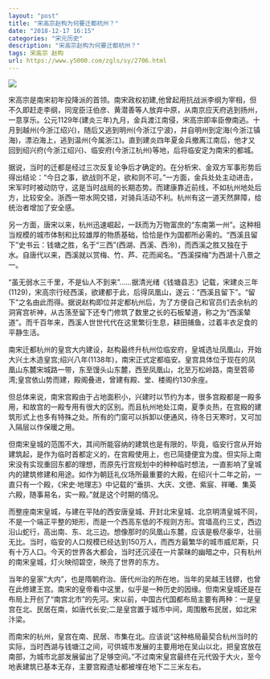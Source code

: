 ```yaml
---
layout: "post"
title: "宋高宗赵构为何要迁都杭州？"
date: "2018-12-17 16:15"
categories: "宋元历史"
description: "宋高宗赵构为何要迁都杭州？"
tags: 宋高宗 赵构
url: https://www.y5000.com/zgls/sy/2706.html
---
```






![](https://img.y5000.com/uploads/allimg/160526/4-1605261I50W59.jpg)

宋高宗是南宋初年投降派的首领。南宋政权初建,他曾起用抗战派李纲为宰相，但不久即赶走李纲，同宠臣汪伯彦、黄潜善等人放弃中原，从南京应天府逃到扬州，一意享乐。公元1129年(建炎三年)九月，金兵渡江南侵，宋高宗即率臣僚南逃。十月到越州(今浙江绍兴)，随后又逃到明州(今浙江宁波)，并自明州到定海(今浙江镇海)，漂泊海上，逃到温州(今属浙江)。直到建炎四年夏金兵撤离江南后，他才又回到绍兴府(今浙江绍兴)、临安府(今浙江杭州)等地，后将临安定为南宋的都城。

据说，当时的迁都是经过三次反复论争后才确定的。在分析宋、金双方军事形势后得出结论：“今日之事，欲战则不足，欲和则不可。”一方面，金兵处处主动进击，宋军时时被动防守，这是当时战局的长期态势。而建康靠近前线，不如杭州地处后方，比较安全。浙西一带水网交错，对骑兵活动不利。杭州有这一道天然屏障，给统治者增加了安全感。

另一方面，唐宋以来，杭州迅速崛起，一跃而为万物富庶的“东南第一州”。这种相当规模的城市体制和比较雄厚的物质基础，恰恰是作为国都所必需的。“西溪且留下”史书云：钱塘之胜，名于“三西”(西湖、西溪、西泠)，而西溪之胜又独在于水。自唐代以来，西溪就以赏梅、竹、芦、花而闻名。“西溪探梅”为西湖十八景之一。

“虽无弱水三千里，不是仙人不到来”……据清光绪《钱塘县志》记载，宋建炎三年(1129)，宋高宗行经西溪，欲建都于此，后得凤凰山，遂云：“西溪且留下”。“留下”之名由此而得。据说赵构即位并定都杭州后，为了方便自己和官员们去余杭的洞宵宫祈神，从古荡至留下还专门修筑了数里之长的石板辇道，称之为“西溪辇道”。而千百年来，西溪人世世代代在这里繁衍生息，耕田捕鱼，过着丰衣足食的平静生活。

南宋迁都杭州的皇宫大内建设，赵构最终升杭州位临安府，皇城选址凤凰山，开始大兴土木造皇宫;绍兴八年(1138年)，南宋正式定都临安。皇宫具体位于现在的凤凰山东麓宋城路一带，东至馒头山东麓，西至凤凰山，北至万松岭路，南至笤帚湾;皇宫依山势而建，殿阁叠进，曾建有殿、堂、楼阁约130余座。

但总体来说，南宋宫殿由于占地面积小，兴建时以节约为本，很多宫殿都是一殿多用，和故宫的一殿专用有很大的区别。而且杭州地处江南，夏季炎热，在宫殿的建筑形式上也多有特殊之处。所有的门窗可以拆卸以便通风，待冬日天寒时，又可加入隔层以作保暖之用。

但南宋皇城的范围不大，其间所能容纳的建筑也是有限的，毕竟，临安行宫从开始建筑起，是作为临时首都定义的，在宫殿使用上，也已简捷便宜为度。但实际上南宋没有实现重回东都的理想，而原先行宫规划中的种种临时想法，一直影响了皇城内的建筑修建和用途。如作为朝廷礼仪场所最重要的大殿，在绍兴十二年之前，一直只有一个殿，《宋史·地理志》中记载的“垂拱、大庆、文徳、紫宸、祥曦、集英六殿，随事易名，实一殿。”就是这个时期的情况。

而整座南宋皇城，与建在平陆的西安唐皇城、开封北宋皇城、北京明清皇城不同，不是一个端正平整的矩形，而是一个西高东低的不规则方形。宫墙高约三丈，西边沿山蛇行，高出南、东、北三边。想像那时的凤凰山东麓，应该是极尽豪华，壮丽无比。当时，临安的人口规模已经达到150万人，而西方最繁华的城市威尼斯，只有十万人口。今天的世界各大都会，当时还沉浸在一片蒙昧的幽暗之中，只有杭州的南宋皇城，灯火映彻碧空，映亮了世界的东方。

当年的皇家“大内”，也是隋朝府治、唐代州治的所在地，当年的吴越王钱鏐，也曾在此修建王宫。南宋的皇帝看中这里，似乎是一种历史的因缘。但南宋皇城还是在布局上开创了“南宫北市”的先河。宋以前，中国古代国都布局主要有两种：一是皇宫在北、民居在南，如唐代长安;二是皇宫置于城市中间，周围散布民居，如北宋汴梁。

而南宋的杭州，皇宫在南、民居、市集在北。应该说“这种格局最契合杭州当时的实际，当时西湖与钱塘江之间，可供城市发展的主要用地在吴山以北，把皇宫放在南部，为城市北部发展留出了足够空间。”不过南宋皇宫最终在元代毁于大火，至今地表建筑已基本无存，主要宫殿遗址都被埋在地下二三米左右。
